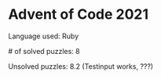 # Advent of Code 2021

Language used: Ruby

\# of solved puzzles: 8

Unsolved puzzles: 8.2 (Testinput works, ???)